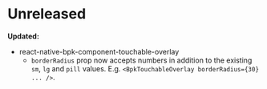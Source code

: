 # Unreleased

**Updated:**
- react-native-bpk-component-touchable-overlay
    - `borderRadius` prop now accepts numbers in addition to the existing `sm`, `lg` and `pill` values. E.g. `<BpkTouchableOverlay borderRadius={30} ... />`. 
